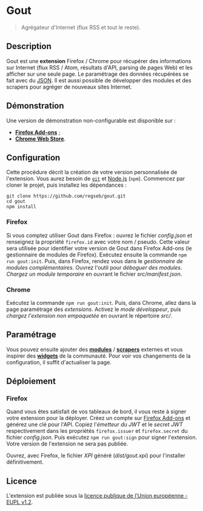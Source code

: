 # Gout

> Agrégateur d'Internet (flux RSS et tout le reste).

## Description

Gout est une **extension** Firefox / Chrome pour récupérer des informations sur
Internet (flux RSS / Atom, résultats d'API, parsing de pages Web) et les
afficher sur une seule page. Le paramétrage des données récupérées se fait avec
du [JSON](https://www.json.org/json-fr.html "JavaScript Object Notation"). Il
est aussi possible de développer des modules et des scrapers pour agréger de
nouveaux sites Internet.

## Démonstration

Une version de démonstration non-configurable est disponible sur :

- **[Firefox Add-ons](https://addons.mozilla.org/ "AMO")** ;
- **[Chrome Web
  Store](https://chrome.google.com/webstore/category/extensions)**.

## Configuration

Cette procédure décrit la création de votre version personnalisée de
l'extension. Vous aurez besoin de [`git`](https://git-scm.com/) et
[Node.js](https://nodejs.org/fr/) (`npm`). Commencez par cloner le projet, puis
installez les dépendances :

```shell
git clone https://github.com/regseb/gout.git
cd gout
npm install
```

### Firefox

Si vous comptez utiliser Gout dans Firefox : ouvrez le fichier *config.json* et
renseignez la propriété `firefox.id` avec votre nom / pseudo. Cette valeur sera
utilisée pour identifier votre version de Gout dans Firefox Add-ons (le
gestionnaire de modules de Firefox). Exécutez ensuite la commande `npm run
gout:init`. Puis, dans Firefox, rendez vous dans le *gestionnaire de modules
complémentaires*. Ouvrez l'outil pour *déboguer des modules*. *Chargez un module
temporaire* en ouvrant le fichier *src/manifest.json*.

### Chrome

Exécutez la commande `npm run gout:init`. Puis, dans Chrome, allez dans la page
paramétrage des *extensions*. Activez le *mode développeur*, puis *chargez
l'extension non empaquetée* en ouvrant le répertoire *src/*.

## Paramétrage

Vous pouvez ensuite ajouter des
**[modules](https://github.com/search?q=topic%3Agout+module)** /
**[scrapers](https://github.com/search?q=topic%3Agout+scraper)** externes et
vous inspirer des **[widgets](https://github.com/search?q=topic%3Agout+widget)**
de la communauté. Pour voir vos changements de la configuration, il suffit
d'actualiser la page.

## Déploiement

### Firefox

Quand vous êtes satisfait de vos tableaux de bord, il vous reste à signer votre
extension pour la déployer. Créez un compte sur
[Firefox Add-ons](https://addons.mozilla.org/ "AMO") et générez une clé pour
l'API. Copiez l'*émetteur du JWT* et le *secret JWT* respectivement dans les
propriétés `firefox.issuer` et `firefox.secret` du fichier *config.json*. Puis
exécutez `npm run gout:sign` pour signer l'extension. Votre version de
l'extension ne sera pas publiée.

Ouvrez, avec Firefox, le fichier *XPI* généré (*dist/gout.xpi*) pour l'installer
définitivement.

## Licence

L'extension est publiée sous la [licence publique de l’Union européenne - EUPL
v1.2](https://joinup.ec.europa.eu/collection/eupl/eupl-text-11-12).
